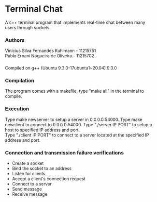 # Terminal Chat
A c++ terminal program that implements real-time chat between many users through sockets.

### Authors
Vinícius Silva Fernandes Kuhlmann - 11215751  
Pablo Ernani Nogueira de Oliveira - 11215702  

###
Compiled on g++ (Ubuntu 9.3.0-17ubuntu1~20.04) 9.3.0

### Compilation
The program comes with a makefile, type "make all" in the terminal to compile.

### Execution
Type make newserver to setup a server in 0.0.0.0:54000.
Type make newclient to connect to 0.0.0.0:54000.
Type "./server IP PORT" to setup a host to specified IP address and port.  
Type "./client IP PORT" to connect to a server located at the specified IP address and port.  

### Connection and transmission failure verifications
* Create a socket
* Bind the socket to an address
* Listen for clients
* Accept a client's connection request
* Connect to a server
* Send message
* Receive message
